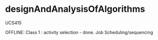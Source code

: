 # designAndAnalysisOfAlgorithms
UCS415


OFFLINE:
Class 1 : activity selection - done.
          Job Scheduling/sequencing
